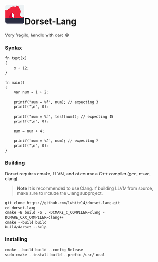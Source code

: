 <img align="left" width="64" height="64" src="branding/icon.png" alt="Dorset-Lang">

# Dorset-Lang

Very fragile, handle with care :worried:

### Syntax
```
fn test(x)
{
    x + 12;
}

fn main() 
{ 
    var num = 1 + 2;

    printf("num = %f", num); // expecting 3
    printf("\n", 0);

    printf("num = %f", test(num)); // expecting 15
    printf("\n", 0);

    num = num + 4;

    printf("num = %f", num); // expecting 7
    printf("\n", 0);
}
```
### Building
Dorset requires cmake, LLVM, and of course a C++ compiler (gcc, msvc, clang).
> **Note**
> It is recommended to use Clang. If building LLVM from source, make sure to include the Clang subproject.
```
git clone https://github.com/lwhite14/dorset-lang.git
cd dorset-lang
cmake -B build -S . -DCMAKE_C_COMPILER=clang -DCMAKE_CXX_COMPILER=clang++
cmake --build build
build/dorset --help
```

### Installing
```
cmake --build build --config Release
sudo cmake --install build --prefix /usr/local
```
